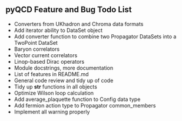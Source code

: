 pyQCD Feature and Bug Todo List
-------------------------------

- Converters from UKhadron and Chroma data formats
- Add iterator ability to DataSet object
- Add converter function to combine two Propagator DataSets into a TwoPoint DataSet
- Baryon correlators
- Vector current correlators
- Linop-based Dirac operators
- Module docstrings, more documentation
- List of features in README.md
- General code review and tidy up of code
- Tidy up __str__ functions in all objects
- Optimize Wilson loop calculation
- Add average_plaquette function to Config data type
- Add fermion action type to Propagator common_members
- Implement all warning properly
